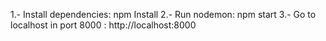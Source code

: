 1.- Install dependencies: npm Install
2.- Run nodemon: npm start
3.- Go to localhost in port 8000 : http://localhost:8000
